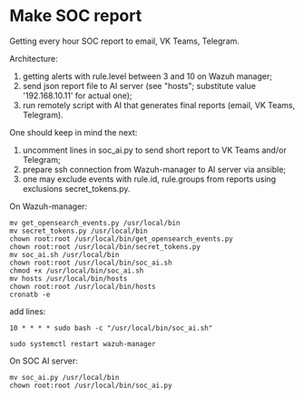 # Make SOC report

Getting every hour SOC report to email, VK Teams, Telegram.

Architecture:
1. getting alerts with rule.level between 3 and 10 on Wazuh manager;
2. send json report file to AI server (see "hosts"; substitute value '192.168.10.11' for actual one);
3. run remotely script with AI that generates final reports (email, VK Teams, Telegram).
   
One should keep in mind the next:
1. uncomment lines in soc_ai.py to send short report to VK Teams and/or Telegram;
2. prepare ssh connection from Wazuh-manager to AI server via ansible;
3. one may exclude events with rule.id, rule.groups from reports using exclusions secret_tokens.py.

On Wazuh-manager:
```
mv get_opensearch_events.py /usr/local/bin
mv secret_tokens.py /usr/local/bin
chown root:root /usr/local/bin/get_opensearch_events.py
chown root:root /usr/local/bin/secret_tokens.py
mv soc_ai.sh /usr/local/bin
chown root:root /usr/local/bin/soc_ai.sh
chmod +x /usr/local/bin/soc_ai.sh
mv hosts /usr/local/bin/hosts
chown root:root /usr/local/bin/hosts
cronatb -e
```
add lines:
```
10 * * * * sudo bash -c "/usr/local/bin/soc_ai.sh"
```
```
sudo systemctl restart wazuh-manager
```
On SOC AI server:
```
mv soc_ai.py /usr/local/bin
chown root:root /usr/local/bin/soc_ai.py
```
